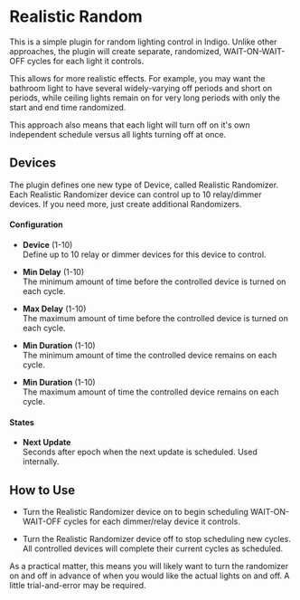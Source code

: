 # Realistic Random

This is a simple plugin for random lighting control in Indigo.  Unlike other approaches, the plugin will create separate, randomized, WAIT-ON-WAIT-OFF cycles for each light it controls.  

This allows for more realistic effects. For example, you may want the bathroom light to have several widely-varying off periods and short on periods, while ceiling lights remain on for very long periods with only the start and end time randomized.

This approach also means that each light will turn off on it's own independent schedule versus all lights turning off at once.

## Devices

The plugin defines one new type of Device, called Realistic Randomizer.  Each Realistic Randomizer device can control up to 10 relay/dimmer devices.  If you need more, just create additional Randomizers.

#### Configuration

* **Device** (1-10)  
Define up to 10 relay or dimmer devices for this device to control.

* **Min Delay** (1-10)  
The minimum amount of time before the controlled device is turned on each cycle.

* **Max Delay** (1-10)  
The maximum amount of time before the controlled device is turned on each cycle.

* **Min Duration** (1-10)  
The minimum amount of time the controlled device remains on each cycle.

* **Min Duration** (1-10)  
The maximum amount of time the controlled device remains on each cycle.


#### States

* **Next Update**  
Seconds after epoch when the next update is scheduled.  Used internally.


## How to Use

* Turn the Realistic Randomizer device on to begin scheduling WAIT-ON-WAIT-OFF cycles for each dimmer/relay device it controls.

* Turn the Realistic Randomizer device off to stop scheduling new cycles.  All controlled devices will complete their current cycles as scheduled.  

As a practical matter, this means you will likely want to turn the randomizer on and off in advance of when you would like the actual lights on and off.  A little trial-and-error may be required.